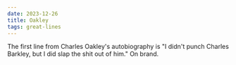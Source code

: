 ```yaml
---
date: 2023-12-26
title: Oakley
tags: great-lines
---
```


The first line from Charles Oakley's autobiography is "I didn't punch Charles Barkley, but I did slap the shit out of him." On brand.
